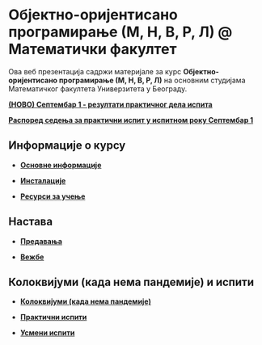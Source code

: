 # Објектно-оријентисано програмирање (М, Н, В, Р, Л) @ Математички факултет

Ова веб презентација садржи материјале за курс **Објектно-оријентисано програмирање  (М, Н, В, Р, Л)** на основним студијама Математичког факултета Универзитета у Београду.

**[(НОВО) Септембар 1 - резултати практичног дела испита](pismeni-ispiti/info/README.md)**

**[Распоред седења за практични испит у испитном року Септембар 1](pismeni-ispiti/info/README.md)**

<!--
**[Пријава за практични испит у испитном року Септембар 1](pismeni-ispiti/info/README.md)**

**[Јун 2 - резултати практичног дела испита](pismeni-ispiti/info/README.md)**

**[Распоред седења за практични испит у испитном року Јун 2](pismeni-ispiti/info/README.md)**

**[Пријава за практични испит у испитном року Јун 2](pismeni-ispiti/info/README.md)**

**[Јун 1 - резултати практичног дела испита [Р]](pismeni-ispiti/info/README.md)**

**[Јун 1 - резултати практичног дела испита [МНВЛ]](pismeni-ispiti/info/README.md)**

**[Распоред седења за практични испит у испитном року Јун 1](pismeni-ispiti/info/README.md)**

**[Пријава за практични испит у испитном року Јун 1](pismeni-ispiti/info/README.md)** -->

## Информације о курсу

* **[Основне информације](/informacije/README.md)**

* **[Инсталације](/INSTALACIJE.md)**

* **[Ресурси за учење](/RESURSI-ZA-UCENJE.md)**

## Настава

* **[Предавања](/predavanja/README.md)**

* **[Вежбе](/vezbe/README.md)**

## Колоквијуми (када нема пандемије) и испити


* **[Колоквијуми (када нема пандемије)](/kolokvijumi/README.md)**

* **[Практични испити](/pismeni-ispiti/README.md)**

* **[Усмени испити](/usmeni-ispiti/README.md)**

